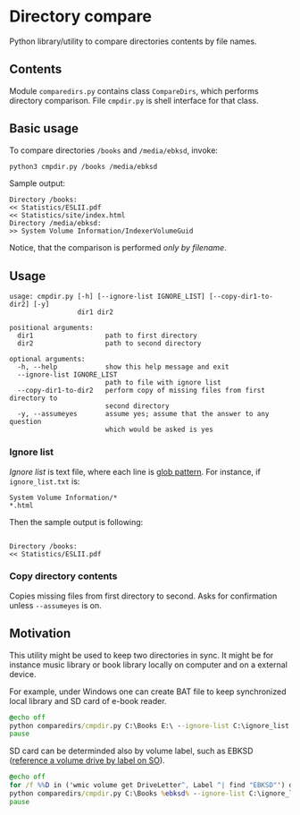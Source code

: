 # Directory compare

Python library/utility to compare directories contents by file names.

## Contents

Module `comparedirs.py` contains class `CompareDirs`, which performs directory
comparison. File `cmpdir.py` is shell interface for that class.

## Basic usage

To compare directories `/books` and `/media/ebksd`, invoke:

```sh
python3 cmpdir.py /books /media/ebksd
```

Sample output:

```
Directory /books:
<< Statistics/ESLII.pdf
<< Statistics/site/index.html
Directory /media/ebksd:
>> System Volume Information/IndexerVolumeGuid
```

Notice, that the comparison is performed *only by filename*.

## Usage

```
usage: cmpdir.py [-h] [--ignore-list IGNORE_LIST] [--copy-dir1-to-dir2] [-y]
                 dir1 dir2

positional arguments:
  dir1                  path to first directory
  dir2                  path to second directory

optional arguments:
  -h, --help            show this help message and exit
  --ignore-list IGNORE_LIST
                        path to file with ignore list
  --copy-dir1-to-dir2   perform copy of missing files from first directory to
                        second directory
  -y, --assumeyes       assume yes; assume that the answer to any question
                        which would be asked is yes
```

### Ignore list

*Ignore list* is text file, where each line is [glob pattern]. For instance,
if `ignore_list.txt` is:

```
System Volume Information/*
*.html
```

Then the sample output is following:

```

Directory /books:
<< Statistics/ESLII.pdf
```

### Copy directory contents

Copies missing files from first directory to second. Asks for confirmation
unless `--assumeyes` is on.

## Motivation

This utility might be used to keep two directories in sync. It might be for
instance music library or book library locally on computer and on a external
device.

For example, under Windows one can create BAT file to keep synchronized
local library and SD card of e-book reader.

```bat
@echo off
python comparedirs/cmpdir.py C:\Books E:\ --ignore-list C:\ignore_list.txt --copy-dir1-to-dir2
pause
```

SD card can be determinded also by volume label, such as EBKSD
([reference a volume drive by label on SO]).

```bat
@echo off
for /f %%D in ('wmic volume get DriveLetter^, Label ^| find "EBKSD"') do set ebksd=%%D
python comparedirs/cmpdir.py C:\Books %ebksd% --ignore-list C:\ignore_list.txt --copy-dir1-to-dir2
pause
```

[glob pattern]: https://en.wikipedia.org/wiki/Glob_%28programming%29
[reference a volume drive by label on SO]: https:/stackoverflow.com/questions/9065280/reference-a-volume-drive-by-label